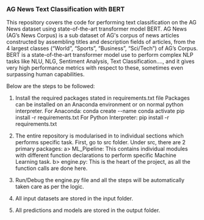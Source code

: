 ### AG News Text Classification with BERT ###

This repository covers the code for performing text classification on the AG News dataset using state-of-the-art transformer model BERT.
AG News (AG’s News Corpus) is a sub dataset of AG's corpus of news articles 
constructed by assembling titles and description fields of articles, from the 4 largest classes (“World”, “Sports”, “Business”, “Sci/Tech”)
of AG’s Corpus.
BERT is a state-of-the-art transformer model use to perform complex NLP tasks like NLU, NLG, Sentiment Analysis,
Text Classification...., and it gives very high performance metrics with respect to these, sometimes even surpassing human capabilities.

Below are the steps to be followed:

1. Install the required packages stated in requirements.txt file 
   Packages can be installed on an Anaconda environment or on normal python interpreter.
   For Anaconda:
   conda create --name <youenvname>
   conda activate <yourenvname>
   pip install -r requirements.txt
   For Python Interpreter:
   pip install -r requirements.txt
   
2. The entire repository is modularised in to individual sections which performs specific task.
   First, go to src folder.
   Under src, there are 2 primary packages:
   a> ML_Pipeline:
   This contains individual modules with different function declarations to perform specific Machine Learning task.
   b> engine.py:
   This is the heart of the project, as all the function calls are done here.
   
3. Run/Debug the engine.py file and all the steps will be automatically taken care as per the logic.

4. All input datasets are stored in the input folder.

5. All predictions and models are stored in the output folder.